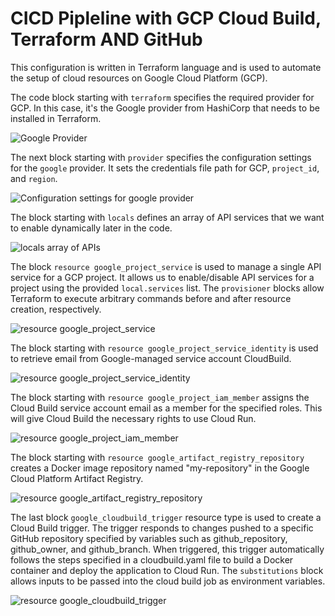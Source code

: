 # CICD Pipleline with GCP Cloud Build, Terraform AND GitHub

This configuration is written in Terraform language and is used to automate the setup of cloud resources on Google Cloud Platform (GCP). 

The code block starting with `terraform` specifies the required provider for GCP. In this case, it's the Google provider from HashiCorp that needs to be installed in Terraform.

![Google Provider](https://user-images.githubusercontent.com/3052677/228669725-96a8a418-4ca1-4a2e-8678-67841743e68e.png)


The next block starting with `provider` specifies the configuration settings for the `google` provider. It sets the credentials file path for GCP, `project_id`, and `region`.

![Configuration settings for google provider](https://user-images.githubusercontent.com/3052677/228670062-8d1866c9-b5b6-44e6-b4df-6b8905ace527.png)


The block starting with `locals` defines an array of API services that we want to enable dynamically later in the code.

![locals array of APIs](https://user-images.githubusercontent.com/3052677/228670343-4807b06e-3c9e-4737-8bd7-2aa3b5662e31.png)


The block `resource google_project_service` is used to manage a single API service for a GCP project. It allows us to enable/disable API services for a project using the provided `local.services` list. The `provisioner` blocks allow Terraform to execute arbitrary commands before and after resource creation, respectively.

![resource google_project_service](https://user-images.githubusercontent.com/3052677/228670659-2eaa78b5-c411-4822-a3bc-df95158d8347.png)


<!-- Following that, there's a block with `data` that retrieves the default service account for our GCP project. -->

The block starting with `resource google_project_service_identity` is used to retrieve email from Google-managed service account CloudBuild.

![resource google_project_service_identity](https://user-images.githubusercontent.com/3052677/228671030-2de2e629-3aae-4bc6-aaf8-3203c49997c7.png)


The block starting with `resource google_project_iam_member` assigns the Cloud Build service account email as a member for the specified roles. This will give Cloud Build the necessary rights to use Cloud Run.

![resource google_project_iam_member](https://user-images.githubusercontent.com/3052677/228671185-22232eaf-b60e-4b45-8195-7f4f2814cb7b.png)


The block starting with `resource google_artifact_registry_repository` creates a Docker image repository named "my-repository" in the Google Cloud Platform Artifact Registry.

![resource google_artifact_registry_repository](https://user-images.githubusercontent.com/3052677/228671316-f78f6235-68d7-4f94-a494-71ae7101cf93.png)


The last block `google_cloudbuild_trigger` resource type is used to create a Cloud Build trigger. The trigger responds to changes pushed to a specific GitHub repository specified by variables such as github_repository, github_owner, and github_branch. When triggered, this trigger automatically follows the steps specified in a cloudbuild.yaml file to build a Docker container and deploy the application to Cloud Run. The `substitutions` block allows inputs to be passed into the cloud build job as environment variables.

![resource google_cloudbuild_trigger](https://user-images.githubusercontent.com/3052677/228671476-d8378791-8bfb-44a4-888a-2acae55a1eac.png)

